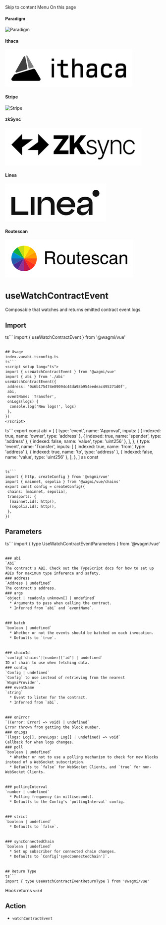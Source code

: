 Skip to content 
Menu
On this page
#### Paradigm
![Paradigm](https://raw.githubusercontent.com/wevm/.github/main/content/sponsors/paradigm-light.svg)
#### Ithaca
![Ithaca](https://raw.githubusercontent.com/wevm/.github/main/content/sponsors/ithaca-light.svg)
#### Stripe
![Stripe](https://raw.githubusercontent.com/wevm/.github/main/content/sponsors/stripe-light.svg)
#### zkSync
![zkSync](https://raw.githubusercontent.com/wevm/.github/main/content/sponsors/zksync-light.svg)
#### Linea
![Linea](https://raw.githubusercontent.com/wevm/.github/main/content/sponsors/linea-light.svg)
#### Routescan
![Routescan](https://raw.githubusercontent.com/wevm/.github/main/content/sponsors/routescan-light.svg)
# useWatchContractEvent ​
Composable that watches and returns emitted contract event logs.
## Import ​
ts```
import { useWatchContractEvent } from '@wagmi/vue'
```

## Usage ​
index.vueabi.tsconfig.ts
ts```
<script setup lang="ts">
import { useWatchContractEvent } from '@wagmi/vue'
import { abi } from './abi'
useWatchContractEvent({
 address: '0x6b175474e89094c44da98b954eedeac495271d0f',
 abi,
 eventName: 'Transfer',
 onLogs(logs) {
  console.log('New logs!', logs)
 },
})
</script>
```

ts```
export const abi = [
 {
  type: 'event',
  name: 'Approval',
  inputs: [
   { indexed: true, name: 'owner', type: 'address' },
   { indexed: true, name: 'spender', type: 'address' },
   { indexed: false, name: 'value', type: 'uint256' },
  ],
 },
 {
  type: 'event',
  name: 'Transfer',
  inputs: [
   { indexed: true, name: 'from', type: 'address' },
   { indexed: true, name: 'to', type: 'address' },
   { indexed: false, name: 'value', type: 'uint256' },
  ],
 },
] as const
```

ts```
import { http, createConfig } from '@wagmi/vue'
import { mainnet, sepolia } from '@wagmi/vue/chains'
export const config = createConfig({
 chains: [mainnet, sepolia],
 transports: {
  [mainnet.id]: http(),
  [sepolia.id]: http(),
 },
})
```

## Parameters ​
ts```
import { type UseWatchContractEventParameters } from '@wagmi/vue'
```

### abi ​
`Abi`
The contract's ABI. Check out the TypeScript docs for how to set up ABIs for maximum type inference and safety.
### address ​
`Address | undefined`
The contract's address.
### args ​
`object | readonly unknown[] | undefined`
  * Arguments to pass when calling the contract.
  * Inferred from `abi` and `eventName`.


### batch ​
`boolean | undefined`
  * Whether or not the events should be batched on each invocation.
  * Defaults to `true`.


### chainId ​
`config['chains'][number]['id'] | undefined`
ID of chain to use when fetching data.
### config ​
`Config | undefined`
`Config` to use instead of retrieving from the nearest `WagmiProvider`.
### eventName ​
`string`
  * Event to listen for the contract.
  * Inferred from `abi`.


### onError ​
`((error: Error) => void) | undefined`
Error thrown from getting the block number.
### onLogs ​
`(logs: Log[], prevLogs: Log[] | undefined) => void`
Callback for when logs changes.
### poll ​
`boolean | undefined`
  * Whether or not to use a polling mechanism to check for new blocks instead of a WebSocket subscription.
  * Defaults to `false` for WebSocket Clients, and `true` for non-WebSocket Clients.


### pollingInterval ​
`number | undefined`
  * Polling frequency (in milliseconds).
  * Defaults to the Config's `pollingInterval` config.


### strict ​
`boolean | undefined`
  * Defaults to `false`.


### syncConnectedChain ​
`boolean | undefined`
  * Set up subscriber for connected chain changes.
  * Defaults to `Config['syncConnectedChain']`.


## Return Type ​
ts```
import { type UseWatchContractEventReturnType } from '@wagmi/vue'
```

Hook returns `void`
## Action ​
  * `watchContractEvent`


